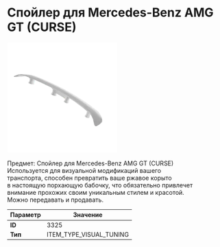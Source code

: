 # Спойлер для Mercedes-Benz AMG GT (CURSE)

![Item Image](../img/3325.webp?raw=true)

Предмет: Спойлер для Mercedes-Benz AMG GT (CURSE)<br>Используется для визуальной модификаций вашего<br>транспорта, способен превратить ваше ржавое корыто<br>в настоящую порхающую бабочку, что обязательно привлечет<br>внимание прохожих своим уникальным стилем и красотой.<br>Можно передавать и продавать.


| Параметр | Значение |
|----------|----------|
| **ID** | 3325 |
| **Тип** | ITEM_TYPE_VISUAL_TUNING |

